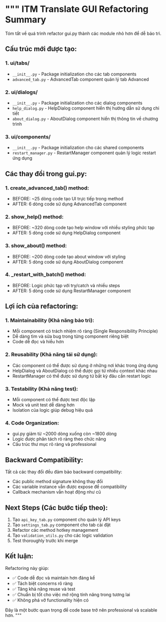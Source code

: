 """
ITM Translate GUI Refactoring Summary
=====================================

Tóm tắt về quá trình refactor gui.py thành các module nhỏ hơn để dễ bảo trì.

## Cấu trúc mới được tạo:

### 1. ui/tabs/
- `__init__.py` - Package initialization cho các tab components
- `advanced_tab.py` - AdvancedTab component quản lý tab Advanced

### 2. ui/dialogs/  
- `__init__.py` - Package initialization cho các dialog components
- `help_dialog.py` - HelpDialog component hiển thị hướng dẫn sử dụng chi tiết
- `about_dialog.py` - AboutDialog component hiển thị thông tin về chương trình

### 3. ui/components/
- `__init__.py` - Package initialization cho các shared components
- `restart_manager.py` - RestartManager component quản lý logic restart ứng dụng

## Các thay đổi trong gui.py:

### 1. create_advanced_tab() method:
- BEFORE: ~25 dòng code tạo UI trực tiếp trong method
- AFTER: 6 dòng code sử dụng AdvancedTab component

### 2. show_help() method:
- BEFORE: ~320 dòng code tạo help window với nhiều styling phức tạp
- AFTER: 5 dòng code sử dụng HelpDialog component

### 3. show_about() method:
- BEFORE: ~200 dòng code tạo about window với styling
- AFTER: 5 dòng code sử dụng AboutDialog component

### 4. _restart_with_batch() method:
- BEFORE: Logic phức tạp với try/catch và nhiều steps
- AFTER: 5 dòng code sử dụng RestartManager component

## Lợi ích của refactoring:

### 1. Maintainability (Khả năng bảo trì):
- Mỗi component có trách nhiệm rõ ràng (Single Responsibility Principle)
- Dễ dàng tìm và sửa bug trong từng component riêng biệt
- Code dễ đọc và hiểu hơn

### 2. Reusability (Khả năng tái sử dụng):
- Các component có thể được sử dụng ở những nơi khác trong ứng dụng
- HelpDialog và AboutDialog có thể được gọi từ nhiều context khác nhau
- RestartManager có thể được sử dụng từ bất kỳ đâu cần restart logic

### 3. Testability (Khả năng test):
- Mỗi component có thể được test độc lập
- Mock và unit test dễ dàng hơn
- Isolation của logic giúp debug hiệu quả

### 4. Code Organization:
- gui.py giảm từ ~2000 dòng xuống còn ~1800 dòng
- Logic được phân tách rõ ràng theo chức năng
- Cấu trúc thư mục rõ ràng và professional

## Backward Compatibility:

Tất cả các thay đổi đều đảm bảo backward compatibility:
- Các public method signature không thay đổi
- Các variable instance vẫn được expose để compatibility
- Callback mechanism vẫn hoạt động như cũ

## Next Steps (Các bước tiếp theo):

1. Tạo `api_key_tab.py` component cho quản lý API keys
2. Tạo `settings_tab.py` component cho tab cài đặt
3. Refactor các method hotkey management
4. Tạo `validation_utils.py` cho các logic validation
5. Test thoroughly trước khi merge

## Kết luận:

Refactoring này giúp:
- ✅ Code dễ đọc và maintain hơn đáng kể
- ✅ Tách biệt concerns rõ ràng
- ✅ Tăng khả năng reuse và test
- ✅ Chuẩn bị tốt cho việc mở rộng tính năng trong tương lai
- ✅ Không phá vỡ functionality hiện có

Đây là một bước quan trọng để code base trở nên professional và scalable hơn.
"""
